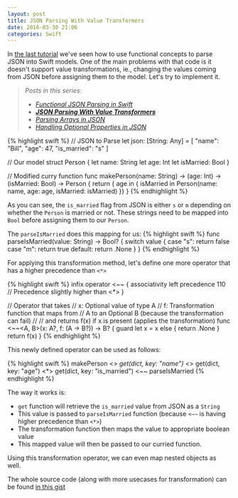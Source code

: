 ```yaml
---
layout: post
title: JSON Parsing With Value Transformers
date: 2016-03-30 21:06
categories: Swift
---
```


In [the last tutorial](http://bhargavg.com/swift/2016/03/29/functional-json-parsing-in-swift.html) we've seen how to use functional concepts to parse JSON into Swift models. One of the main problems with that code is it doesn't support value transformations, ie., changing the values coming from JSON before assigning them to the model. Let's try to implement it.

<blockquote>
  <em>Posts in this series:</em>
  <ul>
    <li><em><a href="http://bhargavg.com/swift/2016/03/29/functional-json-parsing-in-swift.html">Functional JSON Parsing in Swift</a></em></li>
    <li><em><strong><a href="http://bhargavg.com/swift/2016/03/30/json-parsing-with-value-transformers.html">JSON Parsing With Value Transformers</a></strong></em></li>
    <li><em><a href="http://bhargavg.com/swift/2016/04/05/parsing-arrays-in-json.html">Parsing Arrays in JSON</a></em></li>
    <li><em><a href="http://bhargavg.com/swift/2016/04/07/handling-optional-properties-in-json.html">Handling Optional Properties in JSON</a></em></li>
  </ul>
</blockquote>

{% highlight swift %}
// JSON to Parse
let json: [String: Any] = [
    "name": "Bill",
    "age": 47,
    "is_married": "s"
]

// Our model
struct Person {
    let name: String
    let age: Int
    let isMarried: Bool
}

// Modified curry function
func makePerson(name: String) -> (age: Int) -> (isMarried: Bool) -> Person {
    return { age in { isMarried in
        Person(name: name, age: age, isMarried: isMarried)
    }}
}
{% endhighlight %}

As you can see, the `is_married` flag from JSON is either `s` or `m` depending on whether the `Person` is married or not. These strings need to be mapped into `Bool` before assigning them to our `Person`.

The `parseIsMarried` does this mapping for us:
{% highlight swift %}
func parseIsMarried(value: String) -> Bool? {
    switch value {
    case "s":
        return false
    case "m":
        return true
    default:
        return .None
    }
}
{% endhighlight %}

For applying this transformation method, let's define one more operator that has a higher precedence than `<*>`

{% highlight swift %}
infix operator <~~ {
    associativity left
    precedence 110  // Precedence slightly higher than <*>
}

// Operator that takes
//      x: Optional value of type A
//      f: Transformation function that maps from 
//         A to an Optional B (because the transformation can fail)
//
// and returns f(x) if x is present (applies the transformation)
func <~~<A, B>(x: A?, f: (A -> B?)) -> B? {
    guard let x = x else {
        return .None
    }
    return f(x)
}
{% endhighlight %}

This newly defined operator can be used as follows:

{% highlight swift %}
makePerson <*> get(dict, key: "name")
           <*> get(dict, key: "age")
           <*> get(dict, key: "is_married")  <~~ parseIsMarried
{% endhighlight %}

The way it works is:

- `get` function will retrieve the `is_married` value from JSON as a `String`
- This value is passed to `parseIsMarried` function (because `<~~` is having higher precedence than `<*>`)
- The transformation function then maps the value to appropriate boolean value
- This mapped value will then be passed to our curried function.

Using this transformation operator, we can even map nested objects as well.

The whole source code (along with more usecases for transformation) can be found [in this gist](https://gist.github.com/bhargavg/66d77a8b162740bc70999de3a9376389)
